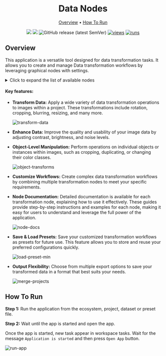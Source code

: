 <div align="center" markdown>

# Data Nodes
  
<p align="center">
  <a href="#Overview">Overview</a> •
  <a href="#How-To-Run">How To Run</a>
</p>

[![](https://img.shields.io/badge/supervisely-ecosystem-brightgreen)](https://ecosystem.supervisely.com/apps/supervisely-ecosystem/data-nodes)
[![](https://img.shields.io/badge/slack-chat-green.svg?logo=slack)](https://supervisely.com/slack)
![GitHub release (latest SemVer)](https://img.shields.io/github/v/release/supervisely-ecosystem/data-nodes)
[![views](https://app.supervise.ly/img/badges/views/supervisely-ecosystem/data-nodes.png)](https://supervisely.com)
[![runs](https://app.supervise.ly/img/badges/runs/supervisely-ecosystem/data-nodes.png)](https://supervisely.com)

</div>

## Overview

This application is a versatile tool designed for data transformation tasks. It allows you to create and manage Data transformation workflows by leveraging graphical nodes with settings.

<details>
<summary>Click to expand the list of available nodes</summary>

Input:

- [Images Project](/src/ui/dtl/actions/data/README.md#images-project)

Pixel-level transformations:

- [Blur](/src/ui/dtl/actions/blur/README.md#blur)
- [Contrast Brightness](/src/ui/dtl/actions/contrast_brightness/README.md#contrast-and-brightness)
- [Noise](/src/ui/dtl/actions/noise/README.md#noise)

Spatial-level transformations:

- [Crop](/src/ui/dtl/actions/crop/README.md#crop)
- [Flip](/src/ui/dtl/actions/flip/README.md#flip)
- [Instances Crop](/src/ui/dtl/actions/instances_crop/README.md#instances-crop)
- [Multiply](/src/ui/dtl/actions/multiply/README.md#multiply)
- [Resize](/src/ui/dtl/actions/resize/README.md#resize)
- [Rotate](/src/ui/dtl/actions/rotate/README.md#rotate)
- [Sliding Window](/src/ui/dtl/actions/sliding_window/README.md#sliding-window)

Annotation-level transformations:

- [Approx Vector](/src/ui/dtl/actions/approx_vector/README.md#approx-vector)
- [Background](/src/ui/dtl/actions/background/README.md#background)
- [BBox](/src/ui/dtl/actions/bbox/README.md#bounding-box)
- [Mask to Lines](/src/ui/dtl/actions/bitmap2lines/README.md#mask-to-lines)
- [Bbox to Polygon](/src/ui/dtl/actions/bbox2poly/README.md#bbox-to-polygon)
- [Bitwise Masks](/src/ui/dtl/actions/bitwise_masks/README.md#bitwise-masks)
- [Change Classes Colors](/src/ui/dtl/actions/color_class/README.md#change-classes-colors)
- [Drop By Class](/src/ui/dtl/actions/drop_obj_by_class/README.md#drop-by-class)
- [Drop Lines By Length](/src/ui/dtl/actions/drop_lines_by_length/README.md#drop-lines-by-length)
- [Drop Noise](/src/ui/dtl/actions/drop_noise/README.md#drop-noise)
- [Duplicate Objects](/src/ui/dtl/actions/duplicate_objects/README.md#duplicate-objects)
- [Mask to Polygon](/src/ui/dtl/actions/find_contours/README.md#mask-to-polygon)
- [Line to Mask](/src/ui/dtl/actions/line2bitmap/README.md#line-to-mask)
- [Merge Masks](/src/ui/dtl/actions/merge_bitmaps/README.md#merge-masks)
- [ObjectsFilter](/src/ui/dtl/actions/objects_filter/README.md#objects-filter)
- [Polygon to Mask](/src/ui/dtl/actions/poly2bitmap/README.md#polygon-to-mask)
- [Random Colors](/src/ui/dtl/actions/random_color/README.md#random_color)
- [Rasterize](/src/ui/dtl/actions/rasterize/README.md#rasterize)
- [Rename](/src/ui/dtl/actions/rename/README.md#rename)
- [Skeletonize](/src/ui/dtl/actions/skeletonize/README.md#skeletonize)
- [Split Masks](/src/ui/dtl/actions/split_masks/README.md#split-masks)
- [Tag](/src/ui/dtl/actions/tag/README.md#tag)

Other:

- [Dataset](/src/ui/dtl/actions/dataset/README.md#dataset)
- [Dummy](/src/ui/dtl/actions/dummy/README.md#dummy)
- [If](/src/ui/dtl/actions/if_action/README.md#if-action)

Output:

- [Export Archive](/src/ui/dtl/actions/save/README.md#export-archive)
- [Export Archive with Masks](/src/ui/dtl/actions/save_masks/README.md#export-archive-with-masks)
- [New Project](/src/ui/dtl/actions/supervisely/README.md#new-project)

</details>

#### Key features:

- **Transform Data:** Apply a wide variety of data transformation operations to images within a project. These transformations include rotation, cropping, blurring, resizing, and many more.

  ![transform-data](https://github.com/supervisely-ecosystem/data-nodes/assets/48913536/6b1fb925-1961-44cc-be6c-2777294f7f06)

- **Enhance Data:** Improve the quality and usability of your image data by adjusting contrast, brightness, and noise levels.

- **Object-Level Manipulation:** Perform operations on individual objects or instances within images, such as cropping, duplicating, or changing their color classes.

  ![object-transforms](https://github.com/supervisely-ecosystem/data-nodes/assets/48913536/4058b6d9-b26e-49cc-bb0c-da4d396496b5)

- **Customize Workflows:** Create complex data transformation workflows by combining multiple transformation nodes to meet your specific requirements.

- **Node Documentation:** Detailed documentation is available for each transformation node, explaining how to use it effectively. These guides provide step-by-step instructions and examples for each node, making it easy for users to understand and leverage the full power of the application.

  ![node-docs](https://github.com/supervisely-ecosystem/data-nodes/assets/48913536/91c82b09-4ea4-444a-9819-f2dbf5d28f2b)

- **Save & Load Presets:** Save your customized transformation workflows as presets for future use. This feature allows you to store and reuse your preferred configurations quickly.

  ![load-preset-min](https://github.com/supervisely-ecosystem/data-nodes/assets/48913536/c3a262fb-41c8-4116-8efd-beaadcd8f62b)

- **Output Flexibility:** Choose from multiple export options to save your transformed data in a format that best suits your needs.

  ![merge-projects](https://github.com/supervisely-ecosystem/data-nodes/assets/48913536/17fd2b98-66ed-496c-a2b5-f8a43b0d3910)

## How To Run

**Step 1:** Run the application from the ecosystem, project, dataset or preset file.

**Step 2:** Wait until the app is started and open the app.

Once the app is started, new task appear in workspace tasks. Wait for the message `Application is started` and then press `Open App` button.

![run-app](https://github.com/supervisely-ecosystem/data-nodes/assets/48913536/c3fee897-9aac-4f1b-be8b-893df3839202)

